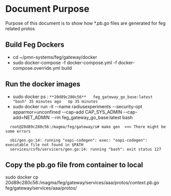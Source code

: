 # Document Purpose
Purpose of this document is to show how *.pb.go files are generated for feg related protos

## Build Feg Dockers
* cd ~/pmn-systems/feg/gateway/docker
* sudo docker-compose -f docker-compose.yml -f docker-compose.override.yml  build

## Run the docker images
* sudo docker ps : ```**20d89c280c56**   feg_gateway_go_base:latest   "bash" 35 minutes ago   Up 35 minutes ```
* sudo docker run -it --name radiusexperiments --security-opt apparmor=unconfined --cap-add CAP_SYS_ADMIN --cap-add=NET_ADMIN  --rm feg_gateway_go_base:latest bash
```
  root@20d89c280c56:/magma/feg/gateway/s# make gen  <<< There might be some errors

  sbi/gen.go:14: running "oapi-codegen": exec: "oapi-codegen": executable file not found in $PATH
  services/csfb/servicers/gen.go:14: running "bash": exit status 127

```

## Copy the pb.go file from container to local
sudo docker cp  20d89c280c56:/magma/feg/gateway/services/aaa/protos/context.pb.go feg/gateway/services/aaa/protos/
